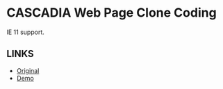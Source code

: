 # CASCADIA Web Page Clone Coding

IE 11 support.

## LINKS

- [Original](http://www.cascadia.kr/main.html)
- [Demo]()
